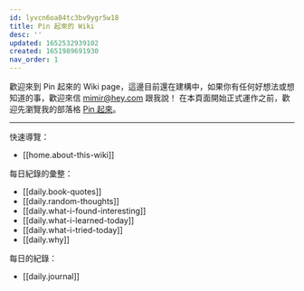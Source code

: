 ```yaml
---
id: lyvcn6oa84tc3bv9ygr5w18
title: Pin 起來的 Wiki
desc: ''
updated: 1652532939102
created: 1651989691930
nav_order: 1
---
```


歡迎來到 Pin 起來的 Wiki page，這邊目前還在建構中，如果你有任何好想法或想知道的事，歡迎來信 mimir@hey.com 跟我說！
在本頁面開始正式運作之前，歡迎先瀏覽我的部落格 [Pin 起來](https://pinchlime.com)。

---

快速導覽：
- [[home.about-this-wiki]]

每日紀錄的彙整：
- [[daily.book-quotes]]
- [[daily.random-thoughts]]
- [[daily.what-i-found-interesting]]
- [[daily.what-i-learned-today]]
- [[daily.what-i-tried-today]]
- [[daily.why]]

每日的紀錄：
- [[daily.journal]]